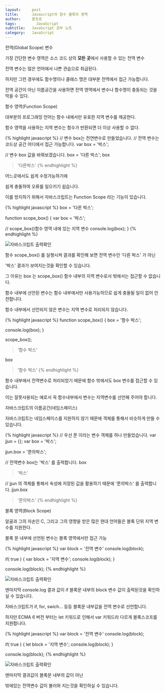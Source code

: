 ```yaml
---
layout:     post
title:      Javascript의 함수 블록의 영역
author:     쭌프로
tags: 		  JavaScript
subtitle:   JavaScript 공부 노트
category:   JavaScript
---
```

<!-- Start Writing Below in Markdown -->

<div class="box">
  <div class="small-title">전역(Global Scope) 변수</div>
  <p>가장 간단한 변수 영역은 소스 코드 상의 <strong>모든 곳</strong>에서 사용할 수 있는 전역 변수</p>
  <p>전역 변수는 많은 언어에서 나쁜 관습으로 취급된다.</p>
  <p>하지만 그런 경우에도 함수명이나 클래스 명은 대부분 전역에서 접근 가능합니다.</p>
  <p>전역 공간이 아닌 이름공간을 사용하면 전역 영역에서 변수나 함수명이 충동되는 것을 막을 수 있다.</p>
</div>

<div class="box">
  <div class="small-title">함수 영역(Function Scope)</div>
  <p>대부분의 프로그래밍 언어는 함수 내에서만 유효한 지역 변수를 제공한다.</p>
  <p>함수 영역을 사용하는 지역 변수는 함수가 반환되면 더 이상 사용할 수 없다.</p>
</div>

<div class="box">
{% highlight javascript %}
// 변수 box는 전연변수로 만들었습니다.
// 전역 변수는 코드상 공간 어디에서 접근 가능합니다.
var box = '박스';

// 변수 box 값을 바꿔보겠습니다.
box = '다른 박스';
box
> '다른박스'
{% endhighlight %}
<p>어느곳에서도 쉽게 수정가능하기에</p>
<p>쉽게 충돌하여 오류를 일으키기 쉽습니다.</p>
<p>이를 방지하기 위해서 자바스크립트는 Function Scope 라는 기능이 있습니다.</p>
</div>

<div class="box">
{% highlight javascript %}
box = '다른 박스';

function scope_box() {
  var box = '박스';
  
  // scope_box()함수 영역 내에 있는 지역 변수
  console.log(box);
}
{% endhighlight %}
<div class="img-box">
  <img src="https://alalstjr.github.io/jjunpro.github.io/img/2018-10-07-5.png" alt="자바스크립트 출력확인" />
</div>
<p>함수 scope_box() 를 실행시켜 결과를 확인해 보면 전역 변수인 '다른 박스' 가 아닌</p>
<p>'박스' 결과가 보여지는것을 확인할 수 있습니다.</p>
<p>그 이유는 box 는 scope_box() 함수 내부의 지역 변수로서 밖에서는 접근할 수 없습니다.</p>
<p>함수 내부에 선언된 변수는 함수 내부에서만 사용가능하므로 쉽게 충돌될 일이 없어 안전합니다.</p>
</div>

<div class="box">
  <p>함수 내부에서 선언되지 않은 변수는 지역 변수로 처리되지 않습니다.</p>
{% highlight javascript %}
function scope_box() {
  box = '함수 박스';
  
  console.log(box);
}

scope_box();
> '함수 박스'

box
> '함수 박스'
{% endhighlight %}
<p>함수 내부에서 전역변수로 처리되었기 때문에 함수 밖에서도 box 변수를 접근할 수 있습니다.</p>
<p>이는 잘못사용되는 예로서 꼭 함수내부에서 변수는 지역변수를 선언해 주어야 합니다.</p>
</div>

<div class="box">
  <div class="small-title">자바스크립트의 이름공간(네임스페이스)</div>
  <p>자바스크립트는 네임스페이스를 지원하지 않기 때문에 객체를 통해서 비슷하게 만들 수 있습니다.</p>
{% highlight javascript %}
// 우선 쭌 이라는 변수 객체를 하나 만들었습니다.
var jjun = {};
var box  = '박스';

jjun.box = '쭌의박스';

// 전역변수 box는 '박스' 를 출력합니다.
box
> '박스'

// jjun 의 객체를 통해서 속성에 저장된 값을 활용하기 때문에 '쭌의박스' 를 출력합니다. 
jjun.box
> '쭌의박스'
{% endhighlight %}
</div>

<div class="box">
  <div class="small-title">블록 영역(Block Scope)</div>
  <p>알골과 그의 자손인 C, 그리고 그의 영향을 받은 많은 현대 언어들은 블록 단위 지역 변수를 지원한다.</p>
  <p>블록 문 내부에 선언된 변수는 블록 영역에서만 접근 가능</p>
{% highlight javascript %}
var block = '전역 변수'
console.log(block);

if( true ) {
  var block = '지역 변수';
  console.log(block);
}

console.log(block);
{% endhighlight %}
<div class="img-box">
  <img src="https://alalstjr.github.io/jjunpro.github.io/img/2018-10-07-6.png" alt="자바스크립트 출력확인" />
</div>
<p>맨마지막 console.log 결과 값이 if 블록문 내부의 block 변수 값이 출력된것을 확인하실 수 있습니다.</p>
<p>자바스크립트가 if, for, swich... 등등 블록문 내부값을 전역 변수로 선언합니다.</p>
<p>하지만 ECMA 6 버전 부터는 let 키워드로 인해서 var 키워드라 다르게 블록스코프를 지원합니다.</p>
{% highlight javascript %}
var block = '전역 변수'
console.log(block);

if( true ) {
  let block = '지역 변수';
  console.log(block);
}

console.log(block);
{% endhighlight %}
<div class="img-box">
  <img src="https://alalstjr.github.io/jjunpro.github.io/img/2018-10-07-7.png" alt="자바스크립트 출력확인" />
</div>
<p>맨마지막 결과값이 블록문 내부의 값이 아닌</p>
<p>밖에있는 전역변수 값이 불러와 지는것을 확인하실 수 있습니다.</p>
</div>
